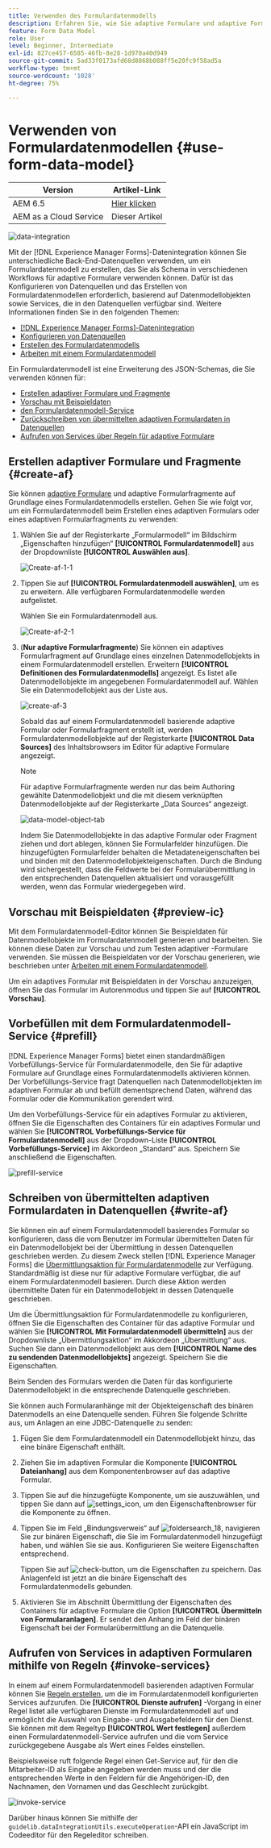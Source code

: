 ```yaml
---
title: Verwenden des Formulardatenmodells
description: Erfahren Sie, wie Sie adaptive Formulare und adaptive Formularfragmente auf Grundlage eines Formulardatenmodells erstellen. Finden Sie durch das Erzeugen und Bearbeiten von Beispieldaten für Datenmodellobjekte im Formulardatenmodell mehr heraus. Sie können diese Daten zur Vorschau und zum Testen adaptiver Formulare verwenden.
feature: Form Data Model
role: User
level: Beginner, Intermediate
exl-id: 827ce457-6585-46fb-8e28-1d970a40d949
source-git-commit: 5ad33f0173afd68d8868b088ff5e20fc9f58ad5a
workflow-type: tm+mt
source-wordcount: '1028'
ht-degree: 75%

---
```


# Verwenden von Formulardatenmodellen {#use-form-data-model}

| Version | Artikel-Link |
| -------- | ---------------------------- |
| AEM 6.5 | [Hier klicken](https://experienceleague.adobe.com/docs/experience-manager-65/forms/form-data-model/using-form-data-model.html) |
| AEM as a Cloud Service | Dieser Artikel |


![data-integration](do-not-localize/data-integeration.png)

Mit der [!DNL Experience Manager Forms]-Datenintegration können Sie unterschiedliche Back-End-Datenquellen verwenden, um ein Formulardatenmodell zu erstellen, das Sie als Schema in verschiedenen Workflows für adaptive Formulare <!--and interactive communications--> verwenden können. Dafür ist das Konfigurieren von Datenquellen und das Erstellen von Formulardatenmodellen erforderlich, basierend auf Datenmodellobjekten sowie Services, die in den Datenquellen verfügbar sind. Weitere Informationen finden Sie in den folgenden Themen:

* [[!DNL Experience Manager Forms]-Datenintegration](data-integration.md)
* [Konfigurieren von Datenquellen](configure-data-sources.md)
* [Erstellen des Formulardatenmodells](create-form-data-models.md)
* [Arbeiten mit einem Formulardatenmodell](work-with-form-data-model.md)

Ein Formulardatenmodell ist eine Erweiterung des JSON-Schemas, die Sie verwenden können für:

* [Erstellen adaptiver Formulare und Fragmente](#create-af)
  <!--* [Create interactive communications and building blocks like text, list, and condition fragments](#create-ic)-->
* [Vorschau mit Beispieldaten](#preview-ic)
* [den Formulardatenmodell-Service](#prefill)
* [Zurückschreiben von übermittelten adaptiven Formulardaten in Datenquellen](#write-af)
* [Aufrufen von Services über Regeln für adaptive Formulare](#invoke-services)

## Erstellen adaptiver Formulare und Fragmente {#create-af}

Sie können [adaptive Formulare](creating-adaptive-form.md) und adaptive Formularfragmente<!-- [Adaptive Form Fragments](adaptive-form-fragments.md) --> auf Grundlage eines Formulardatenmodells erstellen. Gehen Sie wie folgt vor, um ein Formulardatenmodell beim Erstellen eines adaptiven Formulars oder eines adaptiven Formularfragments zu verwenden:

1. Wählen Sie auf der Registerkarte „Formularmodell“ im Bildschirm „Eigenschaften hinzufügen“ **[!UICONTROL Formulardatenmodell]** aus der Dropdownliste **[!UICONTROL Auswählen aus]**.

   ![Create-af-1-1](assets/create-af-1-1.png)

1. Tippen Sie auf **[!UICONTROL Formulardatenmodell auswählen]**, um es zu erweitern. Alle verfügbaren Formulardatenmodelle werden aufgelistet.

   Wählen Sie ein Formulardatenmodell aus.

   ![Create-af-2-1](assets/create-af-2-1.png)

1. (**Nur adaptive Formularfragmente**) Sie können ein adaptives Formularfragment auf Grundlage eines einzelnen Datenmodellobjekts in einem Formulardatenmodell erstellen. Erweitern **[!UICONTROL Definitionen des Formulardatenmodells]** angezeigt. Es listet alle Datenmodellobjekte im angegebenen Formulardatenmodell auf. Wählen Sie ein Datenmodellobjekt aus der Liste aus.

   ![create-af-3](assets/create-af-3.png)

   Sobald das auf einem Formulardatenmodell basierende adaptive Formular oder Formularfragment erstellt ist, werden Formulardatenmodellobjekte auf der Registerkarte **[!UICONTROL Data Sources]** des Inhaltsbrowsers im Editor für adaptive Formulare angezeigt.

   >[!NOTE]
   >
   >Für adaptive Formularfragmente werden nur das beim Authoring gewählte Datenmodellobjekt und die mit diesem verknüpften Datenmodellobjekte auf der Registerkarte „Data Sources“ angezeigt.

   ![data-model-object-tab](assets/data-model-objects-tab.png)

   Indem Sie Datenmodellobjekte in das adaptive Formular oder Fragment ziehen und dort ablegen, können Sie Formularfelder hinzufügen. Die hinzugefügten Formularfelder behalten die Metadateneigenschaften bei und binden mit den Datenmodellobjekteigenschaften. Durch die Bindung wird sichergestellt, dass die Feldwerte bei der Formularübermittlung in den entsprechenden Datenquellen aktualisiert und vorausgefüllt werden, wenn das Formular wiedergegeben wird.

<!-- ## Create interactive communications {#create-ic}

You can create an interactive communication based on a Form Data Model that you can use to prefill interactive communication with data from configured data sources. In addition, the building blocks of an interactive communication, such as text, list, and condition document fragments can be based on a form data model.

You can choose a Form Data Model when creating an interactive communication or a document fragment. The following image shows the General tab of the Create Interactive Communication dialog.

![create-ic](assets/create-ic.png)

General tab of Create Interactive Communication dialog

For more information, see:

[Create an interactive communication](create-interactive-communication.md)

[Text in Interactive Communications](texts-interactive-communications.md)

[Conditions in Interactive Communications](conditions-interactive-communications.md)

[List fragments](lists.md) -->

## Vorschau mit Beispieldaten {#preview-ic}

Mit dem Formulardatenmodell-Editor können Sie Beispieldaten für Datenmodellobjekte im Formulardatenmodell generieren und bearbeiten. Sie können diese Daten zur Vorschau und zum Testen adaptiver <!--interactive communications and-->-Formulare verwenden. Sie müssen die Beispieldaten vor der Vorschau generieren, wie beschrieben unter [Arbeiten mit einem Formulardatenmodell](work-with-form-data-model.md#sample).

<!--To preview an interactive communication with sample Form Data Model data:

1. On [!DNL  Experience Manager] author instance, navigate to **[!UICONTROL Forms > Forms & Documents]**.
1. Select an interactive communication and tap **[!UICONTROL Preview]** in the toolbar to select **[!UICONTROL Web Channel]**, **[!UICONTROL Print Channel]**, or **[!UICONTROL Both Channels]** to preview the interactive communication.
1. In the Preview [*channel*] dialog, ensure that **[!UICONTROL Test Data of Form Data Model]** is selected and tap **[!UICONTROL Preview]**.

The interactive communication opens with prefilled sample data.

![web-preview](assets/web-preview.png)-->

Um ein adaptives Formular mit Beispieldaten in der Vorschau anzuzeigen, öffnen Sie das Formular im Autorenmodus und tippen Sie auf **[!UICONTROL Vorschau]**.

## Vorbefüllen mit dem Formulardatenmodell-Service {#prefill}

[!DNL Experience Manager Forms] bietet einen standardmäßigen Vorbefüllungs-Service für Formulardatenmodelle, den Sie für adaptive Formulare <!--and interactive communications--> auf Grundlage eines Formulardatenmodells aktivieren können. Der Vorbefüllungs-Service fragt Datenquellen nach Datenmodellobjekten im adaptiven Formular <!--and interactive communication--> ab und befüllt dementsprechend Daten, während das Formular oder die Kommunikation gerendert wird.

Um den Vorbefüllungs-Service für ein adaptives Formular zu aktivieren, öffnen Sie die Eigenschaften des Containers für ein adaptives Formular und wählen Sie **[!UICONTROL Vorbefüllungs-Service für Formulardatenmodell]** aus der Dropdown-Liste **[!UICONTROL Vorbefüllungs-Service]** im Akkordeon „Standard“ aus. Speichern Sie anschließend die Eigenschaften.

![prefill-service](assets/prefill-service.png)

<!--To configure Form Data Model prefill service in an interactive communication, you can select Form Data Model Prefill Service in the Prefill Service drop-down while creating it or later by modifying the properties.

![edit-ic-props](assets/edit-ic-props.png)

Edit Properties dialog for an interactive communication-->

## Schreiben von übermittelten adaptiven Formulardaten in Datenquellen {#write-af}

Sie können ein auf einem Formulardatenmodell basierendes Formular so konfigurieren, dass die vom Benutzer im Formular übermittelten Daten für ein Datenmodellobjekt bei der Übermittlung in dessen Datenquellen geschrieben werden. Zu diesem Zweck stellen [!DNL Experience Manager Forms] die [Übermittlungsaktion für Formulardatenmodelle](configuring-submit-actions.md) zur Verfügung. Standardmäßig ist diese nur für adaptive Formulare verfügbar, die auf einem Formulardatenmodell basieren. Durch diese Aktion werden übermittelte Daten für ein Datenmodellobjekt in dessen Datenquelle geschrieben.

Um die Übermittlungsaktion für Formulardatenmodelle zu konfigurieren, öffnen Sie die Eigenschaften des Container für das adaptive Formular und wählen Sie **[!UICONTROL Mit Formulardatenmodell übermitteln]** aus der Dropdownliste „Übermittlungsaktion“ im Akkordeon „Übermittlung“ aus. Suchen Sie dann ein Datenmodellobjekt aus dem **[!UICONTROL Name des zu sendenden Datenmodellobjekts]** angezeigt. Speichern Sie die Eigenschaften.

Beim Senden des Formulars werden die Daten für das konfigurierte Datenmodellobjekt in die entsprechende Datenquelle geschrieben.

<!--![data-submission](assets/data-submission.png)-->

Sie können auch Formularanhänge mit der Objekteigenschaft des binären Datenmodells an eine Datenquelle senden. Führen Sie folgende Schritte aus, um Anlagen an eine JDBC-Datenquelle zu senden:

1. Fügen Sie dem Formulardatenmodell ein Datenmodellobjekt hinzu, das eine binäre Eigenschaft enthält.
1. Ziehen Sie im adaptiven Formular die Komponente **[!UICONTROL Dateianhang]** aus dem Komponentenbrowser auf das adaptive Formular.
1. Tippen Sie auf die hinzugefügte Komponente, um sie auszuwählen, und tippen Sie dann auf ![settings_icon](assets/configure-icon.svg), um den Eigenschaftenbrowser für die Komponente zu öffnen.
1. Tippen Sie im Feld „Bindungsverweis“ auf ![foldersearch_18](assets/folder-search-icon.svg), navigieren Sie zur binären Eigenschaft, die Sie im Formulardatenmodell hinzugefügt haben, und wählen Sie sie aus. Konfigurieren Sie weitere Eigenschaften entsprechend.

   Tippen Sie auf ![check-button](assets/save_icon.svg), um die Eigenschaften zu speichern. Das Anlagenfeld ist jetzt an die binäre Eigenschaft des Formulardatenmodells gebunden.

1. Aktivieren Sie im Abschnitt Übermittlung der Eigenschaften des Containers für adaptive Formulare die Option **[!UICONTROL Übermitteln von Formularanlagen]**. Er sendet den Anhang im Feld der binären Eigenschaft bei der Formularübermittlung an die Datenquelle.

## Aufrufen von Services in adaptiven Formularen mithilfe von Regeln {#invoke-services}

In einem auf einem Formulardatenmodell basierenden adaptiven Formular können Sie [Regeln erstellen](rule-editor.md), um die im Formulardatenmodell konfigurierten Services aufzurufen. Die **[!UICONTROL Dienste aufrufen]** -Vorgang in einer Regel listet alle verfügbaren Dienste im Formulardatenmodell auf und ermöglicht die Auswahl von Eingabe- und Ausgabefeldern für den Dienst. Sie können mit dem Regeltyp **[!UICONTROL Wert festlegen]** außerdem einen Formulardatenmodell-Service aufrufen und die vom Service zurückgegebene Ausgabe als Wert eines Feldes einstellen.

Beispielsweise ruft folgende Regel einen Get-Service auf, für den die Mitarbeiter-ID als Eingabe angegeben werden muss und der die entsprechenden Werte in den Feldern für die Angehörigen-ID, den Nachnamen, den Vornamen und das Geschlecht zurückgibt.

![invoke-service](assets/invoke-service.png)

Darüber hinaus können Sie mithilfe der `guidelib.dataIntegrationUtils.executeOperation`-API ein JavaScript im Codeeditor für den Regeleditor schreiben. <!-- For API details, see [API to invoke Form Data Model service](invoke-form-data-model-services.md).-->
